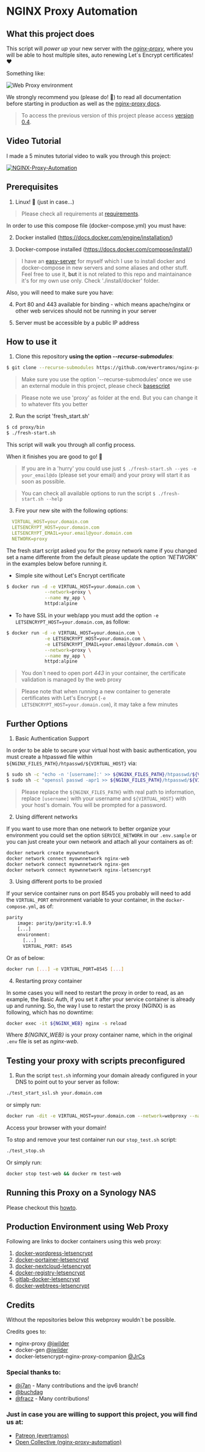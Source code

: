 
# NGINX Proxy Automation

## What this project does

This script will _power up_ your new server with the [*nginx-proxy*](https://github.com/nginx-proxy/nginx-proxy), where you will be able to host multiple sites, 
auto renewing Let´s Encrypt certificates! ❤️

Something like:

![Web Proxy environment](https://github.com/evertramos/images/raw/master/webproxy.jpg)

We strongly recommend you (please do! 🙏) to read all documentation before starting in production as well as the [nginx-proxy docs](https://github.com/nginx-proxy/nginx-proxy).

> To access the previous version of this project please access [version 0.4](https://github.com/evertramos/nginx-proxy-automation/tree/v0.4).

## Video Tutorial

I made a 5 minutes tutorial video to walk you through this project:

[![NGINX-Proxy-Automation](https://img.youtube.com/vi/E9BtHVr_v9I/0.jpg)](https://www.youtube.com/watch?v=E9BtHVr_v9I)

## Prerequisites

1. Linux! 🐧 (just in case...)

> Please check all requirements at [requirements](/docs/requirements.md).

In order to use this compose file (docker-compose.yml) you must have:

2. Docker installed (https://docs.docker.com/engine/installation/)

3. Docker-compose installed (https://docs.docker.com/compose/install/)

> I have an [easy-server](https://github.com/evertramos/easy-server) for myself which I use to install 
> docker and docker-compose in new servers and some aliases and other stuff. Feel free to use it, **but**
> it is not related to this repo and maintainance it's for my own use only.  Check './install/docker' folder.

Also, you will need to make sure you have:

4. Port 80 and 443 available for binding - which means apache/nginx or other web services should not be 
   running in your server
   
5. Server must be accessible by a public IP address 

## How to use it

1. Clone this repository **using the option _--recurse-submodules_**:

```bash
$ git clone --recurse-submodules https://github.com/evertramos/nginx-proxy-automation.git proxy 
```

> Make sure you use the option '--recurse-submodules' once we use an external module in this project, please check 
> [basescript](https://github.com/evertramos/basescript)

> Please note we use 'proxy' as folder at the end. But you can change it to whatever fits you better  

2. Run the script 'fresh_start.sh'
   
```bash
$ cd proxy/bin
$ ./fresh-start.sh
```
This script will walk you through all config process.  

When it finishes you are good to go! :checkered_flag:

> If you are in a 'hurry' you could use just `$ ./fresh-start.sh --yes -e your_email@do` (please set your email) and your proxy will start it as soon as possible.

> You can check all available options to run the script `$ ./fresh-start.sh --help`

3. Fire your new site with the following options:

```yaml
  VIRTUAL_HOST=your.domain.com
  LETSENCRYPT_HOST=your.domain.com
  LETSENCRYPT_EMAIL=your.email@your.domain.com
  NETWORK=proxy
```

The fresh start script asked you for the proxy network name if you changed set a name differente from 
the default please update the option *'NETWORK'* in the examples below before running it. 

- Simple site without Let's Encrypt certificate 
```bash
$ docker run -d -e VIRTUAL_HOST=your.domain.com \
              --network=proxy \
              --name my_app \
              httpd:alpine
```

- To have SSL in your web/app you must add the option `-e LETSENCRYPT_HOST=your.domain.com`, as follow:

```bash
$ docker run -d -e VIRTUAL_HOST=your.domain.com \
              -e LETSENCRYPT_HOST=your.domain.com \
              -e LETSENCRYPT_EMAIL=your.email@your.domain.com \
              --network=proxy \
              --name my_app \
              httpd:alpine
```

> You don´t need to open port *443* in your container, the certificate validation is managed by the web proxy

> Please note that when running a new container to generate certificates with Let's Encrypt 
> (`-e LETSENCRYPT_HOST=your.domain.com`), it may take a few minutes


## Further Options

1. Basic Authentication Support

In order to be able to secure your virtual host with basic authentication, you must create a htpasswd file 
within `${NGINX_FILES_PATH}/htpasswd/${VIRTUAL_HOST}` via:

```bash
$ sudo sh -c "echo -n '[username]:' >> ${NGINX_FILES_PATH}/htpasswd/${VIRTUAL_HOST}"
$ sudo sh -c "openssl passwd -apr1 >> ${NGINX_FILES_PATH}/htpasswd/${VIRTUAL_HOST}"
```

> Please replace the `${NGINX_FILES_PATH}` with real path to information, replace `[username]` with your username and `${VIRTUAL_HOST}` with your host's domain. You will be prompted for a password.

2. Using different networks

If you want to use more than one network to better organize your environment you could set the option `SERVICE_NETWORK` in our `.env.sample` or you can just create your own network and attach all your containers as of:

```bash
docker network create myownnetwork
docker network connect myownnetwork nginx-web
docker network connect myownnetwork nginx-gen
docker network connect myownnetwork nginx-letsencrypt
```

3. Using different ports to be proxied

If your service container runs on port 8545 you probably will need to add the `VIRTUAL_PORT` environment variable to your container, in the `docker-compose.yml`, as of:

```bash
parity
    image: parity/parity:v1.8.9
    [...]
    environment:
      [...]
      VIRTUAL_PORT: 8545
```

Or as of below:

```bash
docker run [...] -e VIRTUAL_PORT=8545 [...]
```

4. Restarting proxy container

In some cases you will need to restart the proxy in order to read, as an example, the Basic Auth, if you set it after your service container is already up and running. So, the way I use to restart the proxy (NGINX) is as following, which has no downtime:

```bash
docker exec -it ${NGINX_WEB} nginx -s reload
```

Where *${NGINX_WEB}* is your proxy container name, which in the original `.env` file is set as *nginx-web*.


## Testing your proxy with scripts preconfigured 

1. Run the script `test.sh` informing your domain already configured in your DNS to point out to your server as follow:

```bash
./test_start_ssl.sh your.domain.com
```

or simply run:

```bash
docker run -dit -e VIRTUAL_HOST=your.domain.com --network=webproxy --name test-web httpd:alpine
```

Access your browser with your domain!

To stop and remove your test container run our `stop_test.sh` script:

```bash
./test_stop.sh
```

Or simply run:

```bash
docker stop test-web && docker rm test-web
```

## Running this Proxy on a Synology NAS

Please checkout this [howto](https://github.com/evertramos/nginx-proxy-automation/blob/master/docs/HOWTO-Synlogy.md).

## Production Environment using Web Proxy

Following are links to docker containers using this web proxy:

1. [docker-wordpress-letsencrypt](https://github.com/evertramos/docker-wordpress-letsencrypt)
2. [docker-portainer-letsencrypt](https://github.com/evertramos/docker-portainer-letsencrypt)
3. [docker-nextcloud-letsencrypt](https://github.com/evertramos/docker-nextcloud-letsencrypt)
4. [docker-registry-letsencrypt](https://github.com/evertramos/docker-registry-letsencrypt)
5. [gitlab-docker-letsencrypt](https://github.com/steevepay/gitlab-docker-letsencrypt)
6. [docker-webtrees-letsencrypt](https://github.com/mstroppel/docker-webtrees-letsencrypt)

## Credits

Without the repositories below this webproxy wouldn´t be possible.

Credits goes to:
- nginx-proxy [@jwilder](https://github.com/jwilder/nginx-proxy)
- docker-gen [@jwilder](https://github.com/jwilder/docker-gen)
- docker-letsencrypt-nginx-proxy-companion [@JrCs](https://github.com/JrCs/docker-letsencrypt-nginx-proxy-companion)

### Special thanks to:

- [@j7an](https://github.com/j7an) - Many contributions and the ipv6 branch!
- [@buchdag](https://github.com/JrCs/docker-letsencrypt-nginx-proxy-companion/pull/226#event-1145800062)
- [@fracz](https://github.com/fracz) - Many contributions!

### Just in case you are willing to support this project, you will find us at:

- [Patreon (evertramos)](https://www.patreon.com/evertramos)
- [Open Collective (nginx-proxy-automation)](https://opencollective.com/nginx-proxy-automation)
